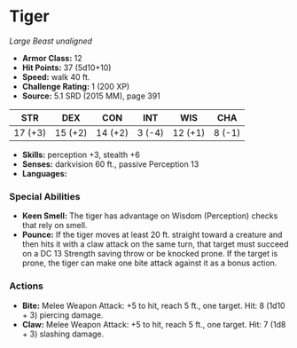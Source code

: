 # Tiger

*Large* *Beast* *unaligned*

- **Armor Class:** 12
- **Hit Points:** 37 (5d10+10)
- **Speed:** walk 40 ft.
- **Challenge Rating:** 1 (200 XP)
- **Source:** 5.1 SRD (2015 MM), page 391

| STR | DEX | CON | INT | WIS | CHA |
| --- | --- | --- | --- | --- | --- |
| 17 (+3) | 15 (+2) | 14 (+2) | 3 (-4) | 12 (+1) | 8 (-1) |

- **Skills:** perception +3, stealth +6
- **Senses:** darkvision 60 ft., passive Perception 13
- **Languages:** 

### Special Abilities

- **Keen Smell:** The tiger has advantage on Wisdom (Perception) checks that rely on smell.
- **Pounce:** If the tiger moves at least 20 ft. straight toward a creature and then hits it with a claw attack on the same turn, that target must succeed on a DC 13 Strength saving throw or be knocked prone. If the target is prone, the tiger can make one bite attack against it as a bonus action.

### Actions

- **Bite:** Melee Weapon Attack: +5 to hit, reach 5 ft., one target. Hit: 8 (1d10 + 3) piercing damage.
- **Claw:** Melee Weapon Attack: +5 to hit, reach 5 ft., one target. Hit: 7 (1d8 + 3) slashing damage.


